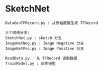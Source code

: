 # SketchNet
	
	DataGenTFRecord.py : 从原始数据生成 TFRecord
	
	三个网络分支:
	SketchNet.py : sketch 分支
	ImageNetNeg.py : Image Negative 分支
	ImageNetPos.py : Image Positive 分支
	
	ReadData.py : 从 TFRecord 读取数据
	TrainModel.py : 训练模型
	